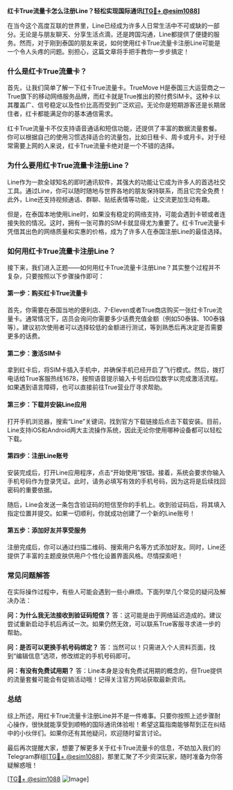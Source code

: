 **红卡True流量卡怎么注册Line？轻松实现国际通讯[[TG💪+ @esim1088](https://t.me/s/esim1088)]**

在当今这个高度互联的世界里，Line已经成为许多人日常生活中不可或缺的一部分。无论是与朋友聊天、分享生活点滴，还是跨国沟通，Line都提供了便捷的服务。然而，对于刚到泰国的朋友来说，如何使用红卡True流量卡注册Line可能是一个令人头疼的问题。别担心，这篇文章将手把手教你一步步搞定！

### **什么是红卡True流量卡？**

首先，让我们简单了解一下红卡True流量卡。TrueMove H是泰国三大运营商之一True旗下的移动网络服务品牌，而红卡就是True推出的预付费SIM卡。这种卡以其覆盖广、信号稳定以及性价比高而受到广泛欢迎。无论你是短期游客还是长期居住者，红卡都能满足你的基本通信需求。

红卡True流量卡不仅支持语音通话和短信功能，还提供了丰富的数据流量套餐。你可以根据自己的使用习惯选择适合的流量包，比如日租卡、周卡或月卡。对于经常需要上网的人来说，红卡True流量卡绝对是一个不错的选择。

### **为什么要用红卡True流量卡注册Line？**

Line作为一款全球知名的即时通讯软件，其强大的功能让它成为许多人的首选社交工具。通过Line，你可以随时随地与世界各地的朋友保持联系，而且它完全免费！此外，Line还支持视频通话、群聊、贴纸表情等功能，让交流更加生动有趣。

但是，在泰国本地使用Line时，如果没有稳定的网络支持，可能会遇到卡顿或者连接失败的情况。这时，拥有一张可靠的SIM卡就显得尤为重要了。红卡True流量卡凭借其出色的网络质量和实惠的价格，成为了许多人在泰国注册Line的最佳选择。

### **如何用红卡True流量卡注册Line？**

接下来，我们进入正题——如何用红卡True流量卡注册Line？其实整个过程并不复杂，只要按照以下步骤操作即可：

#### **第一步：购买红卡True流量卡**
首先，你需要在泰国当地的便利店、7-Eleven或者True商店购买一张红卡True流量卡。通常情况下，店员会询问你需要多少话费充值金额（例如50泰铢、100泰铢等）。建议初次使用者可以选择较低的金额进行测试，等到熟悉后再决定是否需要更多的话费。

#### **第二步：激活SIM卡**
拿到红卡后，将SIM卡插入手机中，并确保手机已经开启了飞行模式。然后，拨打电话给True客服热线1678，按照语音提示输入卡号后四位数字以完成激活流程。如果遇到语言障碍，也可以直接前往True营业厅寻求帮助。

#### **第三步：下载并安装Line应用**
打开手机浏览器，搜索“Line”关键词，找到官方下载链接后点击下载安装。目前，Line支持iOS和Android两大主流操作系统，因此无论你使用哪种设备都可以轻松下载。

#### **第四步：注册Line账号**
安装完成后，打开Line应用程序，点击“开始使用”按钮。接着，系统会要求你输入手机号码作为登录凭证。此时，请务必填写有效的手机号码，因为这将是后续找回密码的重要依据。

随后，Line会发送一条包含验证码的短信至你的手机上。收到验证码后，将其填入指定位置并提交。如果一切顺利，你就成功创建了一个新的Line账号！

#### **第五步：添加好友并享受服务**
注册完成后，你可以通过扫描二维码、搜索用户名等方式添加好友。同时，Line还提供了丰富的主题皮肤供用户个性化设置界面风格。尽情探索吧！

### **常见问题解答**

在实际操作过程中，有些人可能会遇到一些小麻烦。下面列举几个常见的疑问及解决办法：

**问：为什么我无法接收到验证码短信？**
答：这可能是由于网络延迟造成的。建议尝试重新启动手机后再试一次。如果仍然无效，可以联系True客服寻求进一步的帮助。

**问：是否可以更换手机号码绑定？**
答：当然可以！只需进入个人资料页面，找到“编辑信息”选项，修改绑定的手机号码即可。

**问：有没有免费试用期？**
答：Line本身是没有免费试用期的概念的，但True提供的流量套餐可能会有促销活动哦！记得关注官方网站获取最新资讯。

### **总结**

综上所述，用红卡True流量卡注册Line并不是一件难事。只要你按照上述步骤耐心操作，很快就能享受到顺畅的国际通讯体验啦！希望这篇指南能够帮到正在纠结中的小伙伴们。如果你还有其他疑问，欢迎随时留言讨论。

最后再次提醒大家，想要了解更多关于红卡True流量卡的信息，不妨加入我们的Telegram群组[[TG💪+ @esim1088](https://t.me/s/esim1088)]，那里汇聚了不少资深玩家，随时准备为你答疑解惑哦！

[[TG💪+ @esim1088](https://t.me/s/esim1088) ![Image](https://i.postimg.cc/4NQfJmqS/Snipaste-2025-05-13-00-14-12.png)]